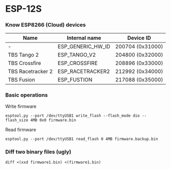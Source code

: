 # ESP-12S


### Know ESP8266 (Cloud) devices
| Name | Internal name | Device ID |
| ---- | ------        | ----      |
| - | ESP_GENERIC_HW_ID | 200704 (0x31000)
| TBS Tango 2 | ESP_TANGO_V2 | 204800 (0x32000)
| TBS Crossfire | ESP_CROSSFIRE | 208896 (0x33000)
| TBS Racetracker 2 | ESP_RACETRACKER2 | 212992 (0x34000)
| TBS Fusion | ESP_FUSTION | 217088 (0x35000)



### Basic operations

Write firmware

```
esptool.py --port /dev/ttyUSB1 write_flash --flash_mode dio --flash_size 4MB 0x0 firmware.bin
```

Read firmware
```
esptool.py --port /dev/ttyUSB1 read_flash 0 4MB firmware.backup.bin
```


### Diff two binary files (ugly)
```
diff <(xxd firmware1.bin) <(firmware1.bin)
```